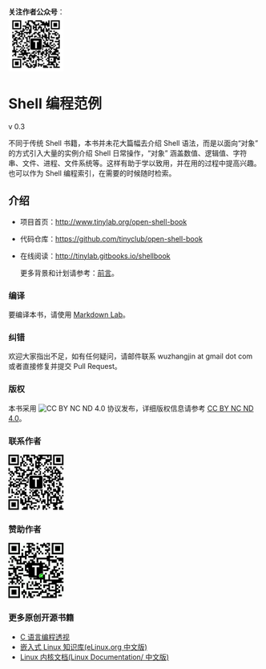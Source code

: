 **关注作者公众号**：
<br/>
<img src='pic/tinylab-wechat.jpg' width='110px'/>
<br/>

# Shell 编程范例

v 0.3

不同于传统 Shell 书籍，本书并未花大篇幅去介绍 Shell 语法，而是以面向“对象” 的方式引入大量的实例介绍 Shell 日常操作，“对象” 涵盖数值、逻辑值、字符串、文件、进程、文件系统等。这样有助于学以致用，并在用的过程中提高兴趣。也可以作为 Shell 编程索引，在需要的时候随时检索。

## 介绍

- 项目首页：<http://www.tinylab.org/open-shell-book>
- 代码仓库：<https://github.com/tinyclub/open-shell-book>
- 在线阅读：<http://tinylab.gitbooks.io/shellbook>

    更多背景和计划请参考：[前言](zh/preface/01-chapter1.markdown)。

### 编译

要编译本书，请使用 [Markdown Lab](http://tinylab.org/markdown-lab)。

### 纠错

欢迎大家指出不足，如有任何疑问，请邮件联系 wuzhangjin at gmail dot com 或者直接修复并提交 Pull Request。

### 版权

本书采用 ![CC BY NC ND 4.0](http://i.creativecommons.org/l/by-nc-nd/4.0/88x31.png) 协议发布，详细版权信息请参考 [CC BY NC ND 4.0](http://creativecommons.org/licenses/by-nc-nd/4.0/)。

### 联系作者

<img src="pic/tinylab-author.jpg" width="110x"/>

### 赞助作者

<img src="pic/tinylab-sponsor.jpg" width="110px"/>

### 更多原创开源书籍

* [C 语言编程透视](http://tinylab.gitbooks.io/cbook/)
* [嵌入式 Linux 知识库(eLinux.org 中文版)](http://tinylab.gitbooks.io/elinux/)
* [Linux 内核文档(Linux Documentation/ 中文版)](http://tinylab.gitbooks.io/linux-doc/)
